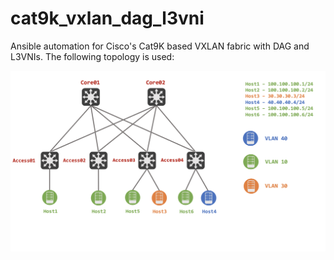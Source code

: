 # cat9k_vxlan_dag_l3vni
Ansible automation for Cisco's Cat9K based VXLAN fabric with DAG and L3VNIs. The following topology is used:

![vxlan topology](images/BGP_EVPN_lab_setup.jpg)
